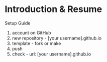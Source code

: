 # Introduction & Resume

Setup Guide
1. account on GitHub
2. new repository - [your username].github.io
3. template - fork or make
4. push
5. check - url: [your username].github.io
